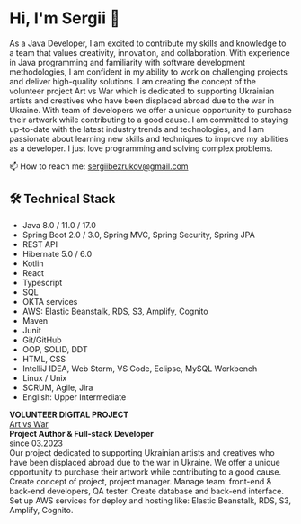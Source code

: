 # Hi, I'm Sergii 👋
As a Java Developer, I am excited to contribute my skills and knowledge to a team that values creativity, innovation, and collaboration. With experience in Java programming and familiarity with software development methodologies, I am confident in my ability to work on challenging projects and deliver high-quality solutions. I am creating the concept of the volunteer project Art vs War which is dedicated to supporting Ukrainian artists and creatives who have been displaced abroad due to the war in Ukraine. With team of developers we offer a unique opportunity to purchase their artwork while contributing to a good cause. I am committed to staying up-to-date with the latest industry trends and technologies, and I am passionate about learning new skills and techniques to improve my abilities as a developer. I just love programming and solving complex problems. 

<p align='left'>
  📫  How to reach me: <a href='mailto:sergiibezrukov@gmail.com'>sergiibezrukov@gmail.com</a>
 
</p>

## 🛠 Technical Stack
* Java 8.0 / 11.0 / 17.0
* Spring Boot 2.0 / 3.0, Spring MVC, Spring Security, Spring JPA
* REST API
* Hibernate 5.0 / 6.0
* Kotlin
* React
* Typescript
* SQL
* OKTA services
* AWS: Elastic Beanstalk, RDS, S3, Amplify, Cognito
* Maven
* Junit
* Git/GitHub
* OOP, SOLID, DDT
* HTML, CSS
* IntelliJ IDEA, Web Storm, VS Code, Eclipse, MySQL Workbench
* Linux / Unix 
* SCRUM, Agile, Jira
* English: Upper Intermediate

**VOLUNTEER DIGITAL PROJECT** <br />
<a href='https://master.d1r9te8rpouud5.amplifyapp.com'>Art vs War</a> <br />
**Project Author & Full-stack Developer** <br />
since 03.2023 <br />
Our project dedicated to supporting Ukrainian artists and creatives who have been displaced abroad due to the war in Ukraine. We offer a unique opportunity to purchase their artwork while contributing to a good cause.  Create concept of project, project manager. Manage team: front-end & back-end developers, QA tester. Create database and back-end interface. Set up AWS services for deploy and hosting like: Elastic Beanstalk, RDS, S3, Amplify, Cognito.

